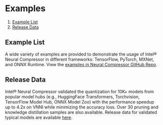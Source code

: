 # Examples

1. [Example List](#example-list)
2. [Release Data](#release-data)

## Example List
A wide variety of examples are provided to demonstrate the usage of Intel® Neural Compressor in different frameworks: TensorFlow, PyTorch, MXNet, and ONNX Runtime.
View the [examples in Neural Compressor GitHub Repo](https://github.com/intel/neural-compressor/tree/master/examples).

## Release Data
Intel® Neural Compressor validated the quantization for 10K+ models from popular model hubs (e.g., HuggingFace Transformers, Torchvision, TensorFlow Model Hub, ONNX Model Zoo) with the performance speedup up to 4.2x on VNNI while minimizing the accuracy loss. Over 30 pruning and knowledge distillation samples are also available.
Release data for validated typical models are available [here](/docs/source/validated_model_list.md).
